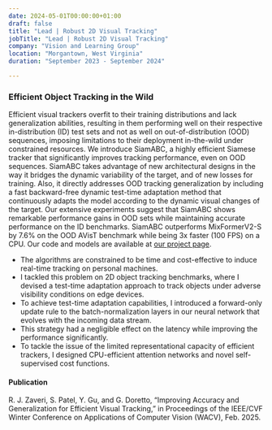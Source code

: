 ```yaml
---
date: 2024-05-01T00:00:00+01:00
draft: false
title: "Lead | Robust 2D Visual Tracking"
jobTitle: "Lead | Robust 2D Visual Tracking"
company: "Vision and Learning Group"
location: "Morgantown, West Virginia"
duration: "September 2023 - September 2024"

---
```

### Efficient Object Tracking in the Wild

Efficient visual trackers overfit to their training distributions and lack generalization abilities, resulting in them performing well on their respective in-distribution (ID) test sets and not as well on out-of-distribution (OOD) sequences, imposing limitations to their deployment in-the-wild under constrained resources. We introduce SiamABC, a highly efficient Siamese tracker that significantly improves tracking performance, even on OOD sequences. SiamABC takes advantage of new architectural designs in the way it bridges the dynamic variability of the target, and of new losses for training. Also, it directly addresses OOD tracking generalization by including a fast backward-free dynamic test-time adaptation method that continuously adapts the model according to the dynamic visual changes of the target. Our extensive experiments suggest that SiamABC shows remarkable performance gains in OOD sets while maintaining accurate performance on the ID benchmarks. SiamABC outperforms MixFormerV2-S by 7.6\% on the OOD AVisT benchmark while being 3x faster (100 FPS) on a CPU. Our code and models are available at [our project page](https://wvuvl.github.io/SiamABC/).

- The algorithms are constrained to be time and cost-effective to induce real-time tracking on personal machines. 
- I tackled this problem on 2D object tracking benchmarks, where I devised a test-time adaptation approach to track objects under adverse visibility conditions on edge devices. 
- To achieve test-time adaptation capabilities, I introduced a forward-only update rule to the batch-normalization layers in our neural network that evolves with the incoming data stream. 
- This strategy had a negligible effect on the latency while improving the performance significantly. 
- To tackle the issue of the limited representational capacity of efficient trackers, I designed CPU-efficient attention networks and novel self-supervised cost functions. 


#### Publication

R. J. Zaveri, S. Patel, Y. Gu, and G. Doretto, “Improving Accuracy and Generalization for Efficient Visual Tracking,” in Proceedings of the IEEE/CVF Winter Conference on Applications of Computer Vision (WACV), Feb. 2025.